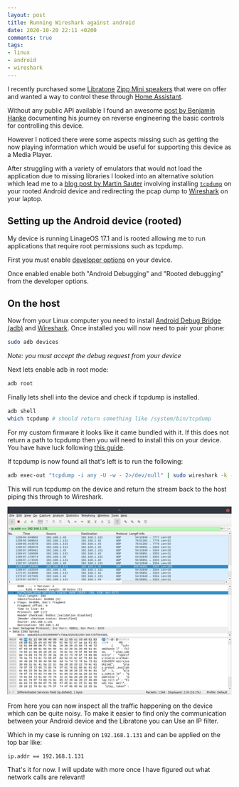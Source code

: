 ```yaml
---
layout: post
title: Running Wireshark against android
date: 2020-10-20 22:11 +0200
comments: true
tags:
- linux
- android
- wireshark
---
```


I recently purchased some [Libratone][0] [Zipp Mini speakers][1] that were on offer and wanted a way to control these through [Home Assistant][2].

Without any public API available I found an awesome [post by Benjamin Hanke][8] documenting his journey on reverse engineering the basic controls for controlling this device.

However I noticed there were some aspects missing such as getting the now playing information which would be useful for supporting this device as a Media Player.

After struggling with a variety of emulators that would not load the application due to missing libraries I looked into an alternative solution which lead me to a [blog post by Martin Sauter][3] involving installing [`tcpdump`][5] on your rooted Android device and redirecting the pcap dump to [Wireshark][6] on your laptop.

## Setting up the Android device (rooted)

My device is running LinageOS 17.1 and is rooted allowing me to run applications that require root permissions such as tcpdump.

First you must enable [developer options][4] on your device.

Once enabled enable both "Android Debugging" and "Rooted debugging" from the developer options.

## On the host

Now from your Linux computer you need to install [Android Debug Bridge (adb)][7] and [Wireshark][8]. Once installed you will now need to pair your phone:

```bash
sudo adb devices
```

_Note: you must accept the debug request from your device_

Next lets enable adb in root mode:

```bash
adb root
```

Finally lets shell into the device and check if tcpdump is installed.

```bash
adb shell
which tcpdump # should return something like /system/bin/tcpdump
```

For my custom firmware it looks like it came bundled with it. If this does not return a path to tcpdump then you will need to install this on your device. You have have luck following [this guide][9].

If tcpdump is now found all that's left is to run the following:

```bash
adb exec-out "tcpdump -i any -U -w - 2>/dev/null" | sudo wireshark -k -S -i -
```

This will run tcpdump on the device and return the stream back to the host piping this through to Wireshark.

![Wireshark](/assets/img/posts/running-wireshark-against-android/wireshark.png)

From here you can now inspect all the traffic happening on the device which can be quite noisy. To make it easier to find only the communication between your Android device and the Libratone you can Use an IP filter.

Which in my case is running on `192.168.1.131` and can be applied on the top bar like:

```text
ip.addr == 192.168.1.131
```

That's it for now. I will update with more once I have figured out what network calls are relevant!

[0]: https://www.libratone.com/
[1]: https://www.amazon.com/exec/obidos/ASIN/B072BRZFCY/hexagon014-20/
[2]: https://www.home-assistant.io/
[3]: https://blog.wirelessmoves.com/2017/02/adb-and-tcpdump-on-android-for-live-wireshark-tracing.html
[4]: https://developer.android.com/studio/debug/dev-options
[5]: https://www.tcpdump.org/manpages/tcpdump.1.html
[6]: https://www.wireshark.org/
[7]: https://developer.android.com/studio/command-line/adb
[8]: https://benjaminhanke.de/baublog/technik/libratone-zipp-wlan-lautsprecher-in-loxone-einbinden/
[9]: https://www.andreafortuna.org/2018/05/28/how-to-install-and-run-tcpdump-on-android-devices/
